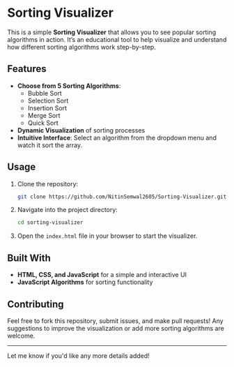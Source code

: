 # Sorting Visualizer

This is a simple **Sorting Visualizer** that allows you to see popular sorting algorithms in action. It’s an educational tool to help visualize and understand how different sorting algorithms work step-by-step.

## Features

- **Choose from 5 Sorting Algorithms**:
  - Bubble Sort
  - Selection Sort
  - Insertion Sort
  - Merge Sort
  - Quick Sort
- **Dynamic Visualization** of sorting processes
- **Intuitive Interface**: Select an algorithm from the dropdown menu and watch it sort the array.

## Usage

1. Clone the repository:
   ```bash
   git clone https://github.com/NitinSemwal2605/Sorting-Visualizer.git
   ```
2. Navigate into the project directory:
   ```bash
   cd sorting-visualizer
   ```
3. Open the `index.html` file in your browser to start the visualizer.

## Built With

- **HTML, CSS, and JavaScript** for a simple and interactive UI
- **JavaScript Algorithms** for sorting functionality


## Contributing

Feel free to fork this repository, submit issues, and make pull requests! Any suggestions to improve the visualization or add more sorting algorithms are welcome.

---

Let me know if you'd like any more details added!

